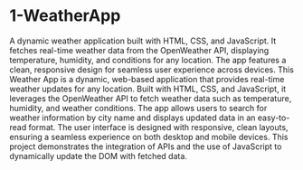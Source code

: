# 1-WeatherApp
A dynamic weather application built with HTML, CSS, and JavaScript. It fetches real-time weather data from the OpenWeather API, displaying temperature, humidity, and conditions for any location. The app features a clean, responsive design for seamless user experience across devices.
This Weather App is a dynamic, web-based application that provides real-time weather updates for any location. Built with HTML, CSS, and JavaScript, it leverages the OpenWeather API to fetch weather data such as temperature, humidity, and weather conditions. The app allows users to search for weather information by city name and displays updated data in an easy-to-read format. The user interface is designed with responsive, clean layouts, ensuring a seamless experience on both desktop and mobile devices. This project demonstrates the integration of APIs and the use of JavaScript to dynamically update the DOM with fetched data.
